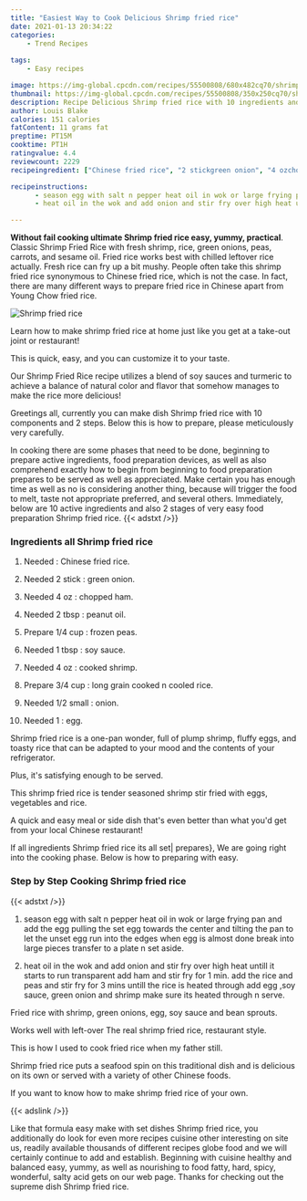 ```yaml
---
title: "Easiest Way to Cook Delicious Shrimp fried rice"
date: 2021-01-13 20:34:22
categories:
    - Trend Recipes
    
tags:
    - Easy recipes

image: https://img-global.cpcdn.com/recipes/55500808/680x482cq70/shrimp-fried-rice-recipe-main-photo.jpg
thumbnail: https://img-global.cpcdn.com/recipes/55500808/350x250cq70/shrimp-fried-rice-recipe-main-photo.jpg
description: Recipe Delicious Shrimp fried rice with 10 ingredients and 2 stages of easy cooking.
author: Louis Blake
calories: 151 calories
fatContent: 11 grams fat
preptime: PT15M
cooktime: PT1H
ratingvalue: 4.4
reviewcount: 2229
recipeingredient: ["Chinese fried rice", "2 stickgreen onion", "4 ozchopped ham", "2 tbsppeanut oil", "1/4 cupfrozen peas", "1 tbspsoy sauce", "4 ozcooked shrimp", "3/4 cuplong grain cooked n cooled rice", "1/2 smallonion", "1egg"]

recipeinstructions: 
      - season egg with salt n pepper heat oil in wok or large frying pan and add the egg pulling the set egg towards the center and tilting the pan to let the unset egg run into the edges when egg is almost done break into large pieces transfer to a plate n set aside 
      - heat oil in the wok and add onion and stir fry over high heat untill it starts to run transparent add ham and stir fry for 1 min add the rice and peas and stir fry for 3 mins untill the rice is heated through add egg soy sauce green onion and shrimp make sure its heated through n serve

---
```




**Without fail cooking ultimate Shrimp fried rice easy, yummy, practical**. Classic Shrimp Fried Rice with fresh shrimp, rice, green onions, peas, carrots, and sesame oil. Fried rice works best with chilled leftover rice actually. Fresh rice can fry up a bit mushy. People often take this shrimp fried rice synonymous to Chinese fried rice, which is not the case. In fact, there are many different ways to prepare fried rice in Chinese apart from Young Chow fried rice.


![Shrimp fried rice](https://img-global.cpcdn.com/recipes/55500808/680x482cq70/shrimp-fried-rice-recipe-main-photo.jpg "Shrimp fried rice")



Learn how to make shrimp fried rice at home just like you get at a take-out joint or restaurant!

This is quick, easy, and you can customize it to your taste.

Our Shrimp Fried Rice recipe utilizes a blend of soy sauces and turmeric to achieve a balance of natural color and flavor that somehow manages to make the rice more delicious!


Greetings all, currently you can make dish Shrimp fried rice with 10 components and 2 steps. Below this is how to prepare, please meticulously very carefully.

In cooking there are some phases that need to be done, beginning to prepare active ingredients, food preparation devices, as well as also comprehend exactly how to begin from beginning to food preparation prepares to be served as well as appreciated. Make certain you has enough time as well as no is considering another thing, because will trigger the food to melt, taste not appropriate preferred, and several others. Immediately, below are 10 active ingredients and also 2 stages of very easy food preparation Shrimp fried rice.
{{< adstxt />}}

### Ingredients all Shrimp fried rice


1. Needed  : Chinese fried rice.

1. Needed 2 stick : green onion.

1. Needed 4 oz : chopped ham.

1. Needed 2 tbsp : peanut oil.

1. Prepare 1/4 cup : frozen peas.

1. Needed 1 tbsp : soy sauce.

1. Needed 4 oz : cooked shrimp.

1. Prepare 3/4 cup : long grain cooked n cooled rice.

1. Needed 1/2 small : onion.

1. Needed 1 : egg.


Shrimp fried rice is a one-pan wonder, full of plump shrimp, fluffy eggs, and toasty rice that can be adapted to your mood and the contents of your refrigerator.

Plus, it&#39;s satisfying enough to be served.

This shrimp fried rice is tender seasoned shrimp stir fried with eggs, vegetables and rice.

A quick and easy meal or side dish that&#39;s even better than what you&#39;d get from your local Chinese restaurant!


If all ingredients Shrimp fried rice its all set| prepares}, We are going right into the cooking phase. Below is how to preparing with easy.

### Step by Step Cooking Shrimp fried rice

{{< adstxt />}}


1. season egg with salt n pepper heat oil in wok or large frying pan and add the egg pulling the set egg towards the center and tilting the pan to let the unset egg run into the edges when egg is almost done break into large pieces transfer to a plate n set aside.



1. heat oil in the wok and add onion and stir fry over high heat untill it starts to run transparent add ham and stir fry for 1 min. add the rice and peas and stir fry for 3 mins untill the rice is heated through add egg ,soy sauce, green onion and shrimp make sure its heated through n serve.




Fried rice with shrimp, green onions, egg, soy sauce and bean sprouts.

Works well with left-over The real shrimp fried rice, restaurant style.

This is how I used to cook fried rice when my father still.

Shrimp fried rice puts a seafood spin on this traditional dish and is delicious on its own or served with a variety of other Chinese foods.

If you want to know how to make shrimp fried rice of your own.


{{< adslink />}}

Like that formula easy make with set dishes Shrimp fried rice, you additionally do look for even more recipes cuisine other interesting on site us, readily available thousands of different recipes globe food and we will certainly continue to add and establish. Beginning with cuisine healthy and balanced easy, yummy, as well as nourishing to food fatty, hard, spicy, wonderful, salty acid gets on our web page. Thanks for checking out the supreme dish Shrimp fried rice.
